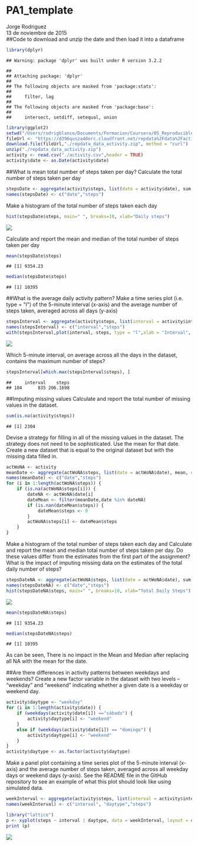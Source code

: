 # PA1_template
Jorge Rodriguez  
13 de noviembre de 2015  
##Code to download and unzip the date and then load it into a dataframe 

```r
library(dplyr)
```

```
## Warning: package 'dplyr' was built under R version 3.2.2
```

```
## 
## Attaching package: 'dplyr'
## 
## The following objects are masked from 'package:stats':
## 
##     filter, lag
## 
## The following objects are masked from 'package:base':
## 
##     intersect, setdiff, setequal, union
```

```r
library(ggplot2)
setwd("/Users/rodrigblanco/Documents/Formacion/Coursera/05_ReproducibleResearch/Project1")
fileUrl <- "https://d396qusza40orc.cloudfront.net/repdata%2Fdata%2Factivity.zip"
download.file(fileUrl,"./repdata_data_activity.zip", method = "curl")
unzip("./repdata_data_activity.zip") 
activity <- read.csv("./activity.csv",header = TRUE)
activity$date <- as.Date(activity$date)
```

##What is mean total number of steps taken per day?
Calculate the total number of steps taken per day

```r
stepsDate <- aggregate(activity$steps, list(date = activity$date), sum, na.rm=TRUE)
names(stepsDate) <- c("date","steps")
```

Make a histogram of the total number of steps taken each day

```r
hist(stepsDate$steps, main=" ", breaks=10, xlab="Daily steps")
```

![](PA1_template_files/figure-html/HistogramOfStepsByDate-1.png) 

Calculate and report the mean and median of the total number of steps taken per day

```r
mean(stepsDate$steps)
```

```
## [1] 9354.23
```

```r
median(stepsDate$steps)
```

```
## [1] 10395
```

##What is the average daily activity pattern?
Make a time series plot (i.e. type = "l") of the 5-minute interval (x-axis) and the average number of steps taken, averaged across all days (y-axis)

```r
stepsInterval <- aggregate(activity$steps, list(interval = activity$interval), mean, na.rm=TRUE)
names(stepsInterval) <- c("interval","steps")
with(stepsInterval,plot(interval, steps, type = "l",xlab = "Interval", ylab = "Steps mean"))
```

![](PA1_template_files/figure-html/PlotMeansByInterval-1.png) 

Which 5-minute interval, on average across all the days in the dataset, contains the maximum number of steps?

```r
stepsInterval[which.max(stepsInterval$steps), ]
```

```
##     interval    steps
## 104      835 206.1698
```

##Imputing missing values
Calculate and report the total number of missing values in the dataset.

```r
sum(is.na(activity$steps))
```

```
## [1] 2304
```

Devise a strategy for filling in all of the missing values in the dataset. The strategy does not need to be sophisticated. Use the mean for that date.
Create a new dataset that is equal to the original dataset but with the missing data filled in.

```r
actWoNA <- activity
meanDate <- aggregate(actWoNA$steps, list(date = actWoNA$date), mean, na.rm=TRUE)
names(meanDate) <- c("date","steps")
for (i in 1:length(actWoNA$steps)) {
    if (is.na(actWoNA$steps[i])) {
        dateNA <- actWoNA$date[i]
        dateMean <- filter(meanDate,date %in% dateNA)
        if (is.nan(dateMean$steps)) {
            dateMean$steps <- 0
        }
        actWoNA$steps[i] <- dateMean$steps
    }
}
```

Make a histogram of the total number of steps taken each day and Calculate and report the mean and median total number of steps taken per day. Do these values differ from the estimates from the first part of the assignment? What is the impact of imputing missing data on the estimates of the total daily number of steps?

```r
stepsDateNA <- aggregate(actWoNA$steps, list(date = actWoNA$date), sum)
names(stepsDateNA) <- c("date","steps")
hist(stepsDateNA$steps, main=" ", breaks=10, xlab="Total Daily Steps")
```

![](PA1_template_files/figure-html/StatisticsWithoutNA-1.png) 

```r
mean(stepsDateNA$steps)
```

```
## [1] 9354.23
```

```r
median(stepsDateNA$steps)
```

```
## [1] 10395
```
As can be seen, There is no impact in the Mean and Median after replacing all NA with the mean for the date.

##Are there differences in activity patterns between weekdays and weekends?
Create a new factor variable in the dataset with two levels – “weekday” and “weekend” indicating whether a given date is a weekday or weekend day.

```r
activity$daytype <- "weekday"
for (i in 1:length(activity$date)) {
    if (weekdays(activity$date[i]) =="sábado") {
        activity$daytype[i] <- "weekend"
    }
    else if (weekdays(activity$date[i]) == "domingo") {
        activity$daytype[i] <- "weekend"
    }
}
activity$daytype <- as.factor(activity$daytype)
```

Make a panel plot containing a time series plot of the 5-minute interval (x-axis) and the average number of steps taken, averaged across all weekday days or weekend days (y-axis). See the README file in the GitHub repository to see an example of what this plot should look like using simulated data.

```r
weekInterval <- aggregate(activity$steps, list(interval = activity$interval, daytype = activity$daytype), mean, na.rm = TRUE)
names(weekInterval) <- c("interval", "daytype","steps")

library("lattice")
p <- xyplot(steps ~ interval | daytype, data = weekInterval, layout = c(1,2),type = 'l')
print (p) 
```

![](PA1_template_files/figure-html/PlotMeansByDayType-1.png) 


